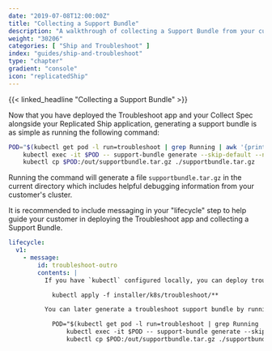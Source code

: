 ```yaml
---
date: "2019-07-08T12:00:00Z"
title: "Collecting a Support Bundle"
description: "A walkthrough of collecting a Support Bundle from your customer."
weight: "30206"
categories: [ "Ship and Troubleshoot" ]
index: "guides/ship-and-troubleshoot"
type: "chapter"
gradient: "console"
icon: "replicatedShip"
---
```


{{< linked_headline "Collecting a Support Bundle" >}}

Now that you have deployed the Troubleshoot app and your Collect Spec alongside your Replicated Ship application, generating a support bundle is as simple as running the following command:

```bash
POD="$(kubectl get pod -l run=troubleshoot | grep Running | awk '{print $1}')" ; \
    kubectl exec -it $POD -- support-bundle generate --skip-default --no-upload -f /opt/collect.yml && \
    kubectl cp $POD:/out/supportbundle.tar.gz ./supportbundle.tar.gz
```

Running the command will generate a file `supportbundle.tar.gz` in the current directory which includes helpful debugging information from your customer's cluster.

It is recommended to include messaging in your "lifecycle" step to help guide your customer in deploying the Troubleshoot app and collecting a Support Bundle.

```yaml
lifecycle:
  v1:
    - message:
        id: troubleshoot-outro
        contents: |
          If you have `kubectl` configured locally, you can deploy troubleshoot by running:

            kubectl apply -f installer/k8s/troubleshoot/**

          You can later generate a troubleshoot support bundle by running the following command:

            POD="$(kubectl get pod -l run=troubleshoot | grep Running | awk '{print $1}')" ; \
                kubectl exec -it $POD -- support-bundle generate --skip-default --no-upload -f /opt/collect.yml && \
                kubectl cp $POD:/out/supportbundle.tar.gz ./supportbundle.tar.gz
```
